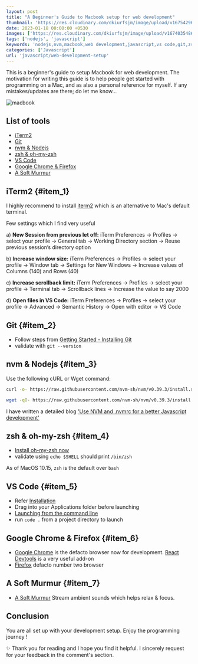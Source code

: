 ```yaml
---
layout: post
title: "A Beginner's Guide to Macbook setup for web development"
thumbnail: 'https://res.cloudinary.com/dkiurfsjm/image/upload/v1675429691/JavaScript_v4qblf.jpg'
date: 2023-01-18 00:00:00 +0530
images: ['https://res.cloudinary.com/dkiurfsjm/image/upload/v1674035486/macbook_development_b0rlfv_vi6k9t.jpg']
tags: ['nodejs', 'javascript']
keywords: 'nodejs,nvm,macbook,web development,javascript,vs code,git,zsh'
categories: ['Javascript']
url: 'javascript/web-development-setup'
---
```


This is a beginner's guide to setup Macbook for web development. The motivation for writing this guide is to help people get started with programming on a Mac, and as also a personal reference for myself. If any mistakes/updates are there; do let me know...

![macbook](https://res.cloudinary.com/dkiurfsjm/image/upload/v1674035486/macbook_development_b0rlfv_vi6k9t.jpg)

## List of tools
- [iTerm2](#item_1)
- [Git](#item_2)
- [nvm & Nodejs](#item_3)
- [zsh & oh-my-zsh](#item_4)
- [VS Code](#item_5)
- [Google Chrome & Firefox](#item_6)
- [A Soft Murmur](#item_7)

## iTerm2 {#item_1}

I highly recommend to install [iterm2](https://iterm2.com/downloads.html) which is an alternative to Mac's default terminal.

Few settings which I find very useful

a) **New Session from previous let off:** iTerm Preferences → Profiles → select your profile → General tab → Working Directory section → Reuse previous session’s directory option

b) **Increase window size:** iTerm Preferences → Profiles → select your profile → Window tab → Settings for New Windows → Increase values of Columns (140) and Rows (40)

c) **Increase scrollback limit:** iTerm Preferences → Profiles → select your profile → Terminal tab → Scrollback lines → Increase the value to say 2000

d) **Open files in VS Code:** iTerm Preferences → Profiles → select your profile → Advanced → Semantic History → Open with editor → VS Code

## Git {#item_2}

- Follow steps from [Getting Started - Installing Git](https://git-scm.com/book/en/v2/Getting-Started-Installing-Git)
- validate with `git --version`

## nvm & Nodejs {#item_3}

Use the following cURL or Wget command:

```sh
curl -o- https://raw.githubusercontent.com/nvm-sh/nvm/v0.39.3/install.sh | bash
```
```sh
wget -qO- https://raw.githubusercontent.com/nvm-sh/nvm/v0.39.3/install.sh | bash
```

I have written a detailed blog ['Use NVM and .nvmrc for a better Javascript development'](https://techinsights.manisuec.com/nodejs/nvm-nodejs-nvmrc/)

## zsh & oh-my-zsh {#item_4}

- [Install oh-my-zsh now](https://ohmyz.sh/#install) 
- validate using `echo $SHELL` should print `/bin/zsh`

As of MacOS 10.15, `zsh` is the default over `bash`

## VS Code {#item_5}

- Refer [Installation](https://code.visualstudio.com/docs/setup/mac#_installation)
- Drag into your Applications folder before launching
- [Launching from the command line](https://code.visualstudio.com/docs/setup/mac#_launching-from-the-command-line)
- run `code .` from a project directory to launch

## Google Chrome & Firefox {#item_6}

- [Google Chrome](https://www.google.com/chrome/) is the defacto browser now for development. [React Devtools](https://chrome.google.com/webstore/detail/react-developer-tools/fmkadmapgofadopljbjfkapdkoienihi?hl=en) is a very useful add-on
- [Firefox](https://www.mozilla.org/en-GB/firefox/new/) defacto number two browser

## A Soft Murmur {#item_7}

- [A Soft Murmur](https://asoftmurmur.com) Stream ambient sounds which helps relax & focus.

## Conclusion

You are all set up with your development setup. Enjoy the programming journey !

✨ Thank you for reading and I hope you find it helpful. I sincerely request for your feedback in the comment's section.
